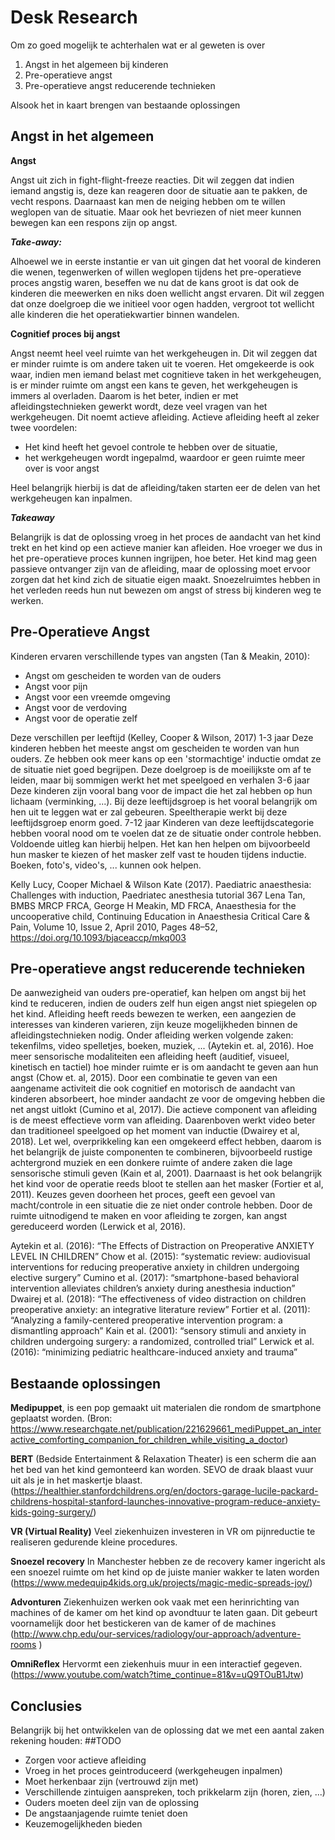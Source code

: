 # Desk Research

Om zo goed mogelijk te achterhalen wat er al geweten is over

1. 	Angst in het algemeen bij kinderen 
2. Pre-operatieve angst
3. Pre-operatieve angst reducerende technieken

Alsook het in kaart brengen van bestaande oplossingen

## Angst in het algemeen
**Angst**

Angst uit zich in fight-flight-freeze reacties. Dit wil zeggen dat indien iemand angstig is, deze kan reageren door de situatie aan te pakken, de vecht respons. Daarnaast kan men de neiging hebben om te willen weglopen van de situatie. Maar ook het bevriezen of niet meer kunnen bewegen kan een respons zijn op angst. 

_***Take-away:***_

Alhoewel we in eerste instantie er van uit gingen dat het vooral de kinderen die wenen, tegenwerken of willen weglopen tijdens het pre-operatieve proces angstig waren, beseffen we nu dat de kans groot is dat ook de kinderen die meewerken en niks doen wellicht angst ervaren. 
Dit wil zeggen dat onze doelgroep die we initieel voor ogen hadden, vergroot tot wellicht alle kinderen die het operatiekwartier binnen wandelen. 

**Cognitief proces bij angst**

Angst neemt heel veel ruimte van het werkgeheugen in. Dit wil zeggen dat er minder ruimte is om andere taken uit te voeren. Het omgekeerde is ook waar, indien men iemand belast met cognitieve taken in het werkgeheugen, is er minder ruimte om angst een kans te geven, het werkgeheugen is immers al overladen. Daarom is het beter, indien er met afleidingstechnieken gewerkt wordt, deze veel vragen van het werkgeheugen. Dit noemt actieve afleiding. Actieve afleiding heeft al zeker twee voordelen: 

* Het kind heeft het gevoel controle te hebben over de situatie, 
* het werkgeheugen wordt ingepalmd, waardoor er geen ruimte meer over is voor angst 

Heel belangrijk hierbij is dat de afleiding/taken starten eer de delen van het werkgeheugen kan inpalmen. 

***_Takeaway_***

Belangrijk is dat de oplossing vroeg in het proces de aandacht van het kind trekt en het kind op een actieve manier kan afleiden. Hoe vroeger we dus in het pre-operatieve proces kunnen ingrijpen, hoe beter. 
Het kind mag geen passieve ontvanger zijn van de afleiding, maar de oplossing moet ervoor zorgen dat het kind zich de situatie eigen maakt. 
Snoezelruimtes hebben in het verleden reeds hun nut bewezen om angst of stress bij kinderen weg te werken. 


## Pre-Operatieve Angst
Kinderen ervaren verschillende types van angsten (Tan & Meakin, 2010): 

* Angst om gescheiden te worden van de ouders
* Angst voor pijn
* Angst voor een vreemde omgeving 
* Angst voor de verdoving
* Angst voor de operatie zelf 

Deze verschillen per leeftijd (Kelley, Cooper & Wilson, 2017)
1-3 jaar
Deze kinderen hebben het meeste angst om gescheiden te worden van hun ouders. Ze hebben ook meer kans op een 'stormachtige' inductie omdat ze de situatie niet goed begrijpen. Deze doelgroep is de moeilijkste om af te leiden, maar bij sommigen werkt het met speelgoed en verhalen 
3-6 jaar
Deze kinderen zijn vooral bang voor de impact die het zal hebben op hun lichaam (verminking, ...). Bij deze leeftijdsgroep is het vooral belangrijk om hen uit te leggen wat er zal gebeuren. Speeltherapie werkt bij deze leeftijdsgroep enorm goed. 
7-12 jaar
Kinderen van deze leeftijdscategorie hebben vooral nood om te voelen dat ze de situatie onder controle hebben. Voldoende uitleg kan hierbij helpen. Het kan hen helpen om bijvoorbeeld hun masker te kiezen of het masker zelf vast te houden tijdens inductie. Boeken, foto's, video's, ... kunnen ook helpen. 

Kelly Lucy, Cooper Michael & Wilson Kate (2017). Paediatric anaesthesia: Challenges with induction, Paedriatec anesthesia tutorial 367
Lena Tan, BMBS MRCP FRCA, George H Meakin, MD FRCA, Anaesthesia for the uncooperative child, Continuing Education in Anaesthesia Critical Care & Pain, Volume 10, Issue 2, April 2010, Pages 48–52, https://doi.org/10.1093/bjaceaccp/mkq003


## Pre-operatieve angst reducerende technieken 

De aanwezigheid van ouders pre-operatief, kan helpen om angst bij het kind te reduceren, indien de ouders zelf hun eigen angst niet spiegelen op het kind. 
Afleiding heeft reeds bewezen te werken, een aangezien de interesses van kinderen varieren, zijn keuze mogelijkheden binnen de afleidingstechnieken nodig. Onder afleiding werken volgende zaken: tekenfilms, video spelletjes, boeken, muziek, ... (Aytekin et. al, 2016). 
Hoe meer sensorische modaliteiten een afleiding heeft (auditief, visueel, kinetisch en tactiel) hoe minder ruimte er is om aandacht te geven aan hun angst (Chow et. al, 2015). 
Door een combinatie te geven van een aangename activiteit die ook cognitief en motorisch de aandacht van kinderen absorbeert, hoe minder aandacht ze voor de omgeving hebben die net angst uitlokt (Cumino et al, 2017). Die actieve component van afleiding is de meest effectieve vorm van afleiding. Daarenboven werkt video beter dan traditioneel speelgoed op het moment van inductie (Dwairey et al, 2018). Let wel, overprikkeling kan een omgekeerd effect hebben, daarom is het belangrijk de juiste componenten te combineren, bijvoorbeeld rustige achtergrond muziek en een donkere ruimte of andere zaken die lage sensorische stimuli geven (Kain et al, 2001). 
Daarnaast is het ook belangrijk het kind voor de operatie reeds bloot te stellen aan het masker (Fortier et al, 2011). Keuzes geven doorheen het proces, geeft een gevoel van macht/controle in een situatie die ze niet onder controle hebben. Door de ruimte uitnodigend te maken en voor afleiding te zorgen, kan angst gereduceerd worden (Lerwick et al, 2016). 

Aytekin et al. (2016): “The Effects of Distraction on Preoperative ANXIETY LEVEL IN CHILDREN”
Chow et al. (2015): “systematic review: audiovisual interventions for reducing preoperative anxiety in children undergoing elective surgery”
Cumino et al. (2017): “smartphone-based behavioral intervention alleviates children’s anxiety during anesthesia induction”
Dwairej et al. (2018): “The effectiveness of video distraction on children preoperative anxiety: an integrative literature review”
Fortier et al. (2011): “Analyzing a family-centered preoperative intervention program: a dismantling approach”
Kain et al. (2001): “sensory stimuli and anxiety in children undergoing surgery: a randomized, controlled trial”
Lerwick et al. (2016): “minimizing pediatric healthcare-induced anxiety and trauma” 


## Bestaande oplossingen

**Medipuppet**, is een pop gemaakt uit materialen die rondom de smartphone geplaatst worden. (Bron: https://www.researchgate.net/publication/221629661_mediPuppet_an_interactive_comforting_companion_for_children_while_visiting_a_doctor)

**BERT** (Bedside Entertainment & Relaxation Theater) is een scherm die aan het bed van het kind gemonteerd kan worden. SEVO de draak blaast vuur uit als je in het maskertje blaast. (https://healthier.stanfordchildrens.org/en/doctors-garage-lucile-packard-childrens-hospital-stanford-launches-innovative-program-reduce-anxiety-kids-going-surgery/)

**VR (Virtual Reality)** Veel ziekenhuizen investeren in VR om pijnreductie te realiseren gedurende kleine procedures. 

**Snoezel recovery** In Manchester hebben ze de recovery kamer ingericht als een snoezel ruimte om het kind op de juiste manier wakker te laten worden (https://www.medequip4kids.org.uk/projects/magic-medic-spreads-joy/)

**Advonturen** Ziekenhuizen werken ook vaak met een herinrichting van machines of de kamer om het kind op avondtuur te laten gaan. Dit gebeurt voornamelijk door het bestickeren van de kamer of de machines (http://www.chp.edu/our-services/radiology/our-approach/adventure-rooms
)

**OmniReflex** Hervormt een ziekenhuis muur in een interactief gegeven. (https://www.youtube.com/watch?time_continue=81&v=uQ9TOuB1Jtw)



## Conclusies

Belangrijk bij het ontwikkelen van de oplossing dat we met een aantal zaken rekening houden: ##TODO<link storyline willem en jan hardware>

* Zorgen voor actieve afleiding 
* Vroeg in het proces geintroduceerd (werkgeheugen inpalmen)
* Moet herkenbaar zijn (vertrouwd zijn met)
* Verschillende zintuigen aanspreken, toch prikkelarm zijn (horen, zien, ...) 
* Ouders moeten deel zijn van de oplossing 
* De angstaanjagende ruimte teniet doen 
* Keuzemogelijkheden bieden 
